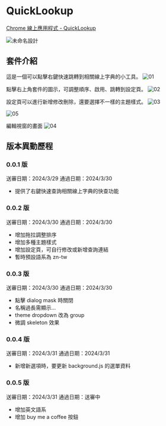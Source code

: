 # QuickLookup

[Chrome 線上應用程式 - QuickLookup](https://chromewebstore.google.com/detail/quick-lookup/fonahidkajbgfhkmencgicnlpnhhcjlb?hl=zh-TW&authuser=0)

![未命名設計](https://hackmd.io/_uploads/rJEPRHEk0.png)

## 套件介紹

這是一個可以點擊右鍵快速跳轉到相關線上字典的小工具。
![01](https://hackmd.io/_uploads/B186kDBJA.png)

點擊右上角套件的圖示，可調整順序、啟用、跳轉到設定頁。
![02](https://hackmd.io/_uploads/S1UT1vSyR.png)

設定頁可以進行新增修改刪除，還要選擇不一樣的主題樣式。
![03](https://hackmd.io/_uploads/ByLTkDSJA.png)

![05](https://hackmd.io/_uploads/rk6Pk_ByA.png)

編輯視窗的畫面
![04](https://hackmd.io/_uploads/H1IpJvrkA.png)

## 版本異動歷程

### 0.0.1 版
送審日期：2024/3/29
通過日期：2024/3/30
- 提供了右鍵快速查詢相關線上字典的快查功能

### 0.0.2 版
送審日期：2024/3/30
通過日期：2024/3/30
- 增加拖拉調整排序
- 增加多種主題樣式
- 增加設定頁，可自行修改或新增查詢連結
- 暫時預設語系為 zn-tw

### 0.0.3 版
送審日期：2024/3/30
通過日期：2024/3/30
- 點擊 dialog mask 時關閉
- 名稱過長需顯示...
- theme dropdown 改為 group
- 微調 skeleton 效果

### 0.0.4 版
送審日期：2024/3/31
通過日期：2024/3/31
- 新增新選項時，要更新 background.js 的選單資料

### 0.0.5 版
送審日期：2024/3/31
通過日期：送審中
- 增加英文語系
- 增加 buy me a coffee 按鈕